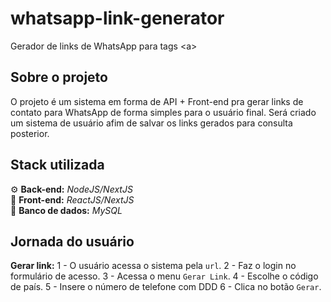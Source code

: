 # whatsapp-link-generator

Gerador de links de WhatsApp para tags &lt;a>

## Sobre o projeto

O projeto é um sistema em forma de API + Front-end pra gerar links de contato para WhatsApp de forma simples para o usuário final. Será criado um sistema de usuário afim de salvar os links gerados para consulta posterior.

## Stack utilizada

⚙ **Back-end:** _NodeJS/NextJS_<br>
📲 **Front-end:** _ReactJS/NextJS_<br>
💾 **Banco de dados:** _MySQL_<br>

## Jornada do usuário

**Gerar link:**
1 - O usuário acessa o sistema pela `url`.
2 - Faz o login no formulário de acesso.
3 - Acessa o menu `Gerar Link`.
4 - Escolhe o código de país.
5 - Insere o número de telefone com DDD
6 - Clica no botão `Gerar`.
